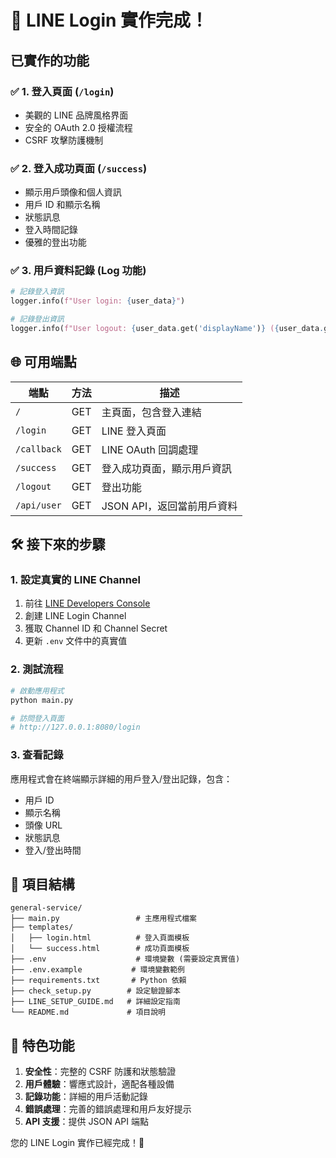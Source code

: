 # 🎉 LINE Login 實作完成！

## 已實作的功能

### ✅ 1. 登入頁面 (`/login`)
- 美觀的 LINE 品牌風格界面
- 安全的 OAuth 2.0 授權流程
- CSRF 攻擊防護機制

### ✅ 2. 登入成功頁面 (`/success`)
- 顯示用戶頭像和個人資訊
- 用戶 ID 和顯示名稱
- 狀態訊息
- 登入時間記錄
- 優雅的登出功能

### ✅ 3. 用戶資料記錄 (Log 功能)
```python
# 記錄登入資訊
logger.info(f"User login: {user_data}")

# 記錄登出資訊  
logger.info(f"User logout: {user_data.get('displayName')} ({user_data.get('userId')})")
```

## 🌐 可用端點

| 端點 | 方法 | 描述 |
|------|------|------|
| `/` | GET | 主頁面，包含登入連結 |
| `/login` | GET | LINE 登入頁面 |
| `/callback` | GET | LINE OAuth 回調處理 |
| `/success` | GET | 登入成功頁面，顯示用戶資訊 |
| `/logout` | GET | 登出功能 |
| `/api/user` | GET | JSON API，返回當前用戶資料 |

## 🛠️ 接下來的步驟

### 1. 設定真實的 LINE Channel
1. 前往 [LINE Developers Console](https://developers.line.biz/)
2. 創建 LINE Login Channel
3. 獲取 Channel ID 和 Channel Secret
4. 更新 `.env` 文件中的真實值

### 2. 測試流程
```bash
# 啟動應用程式
python main.py

# 訪問登入頁面
# http://127.0.0.1:8080/login
```

### 3. 查看記錄
應用程式會在終端顯示詳細的用戶登入/登出記錄，包含：
- 用戶 ID
- 顯示名稱
- 頭像 URL
- 狀態訊息
- 登入/登出時間

## 📁 項目結構
```
general-service/
├── main.py                 # 主應用程式檔案
├── templates/
│   ├── login.html          # 登入頁面模板
│   └── success.html        # 成功頁面模板
├── .env                    # 環境變數 (需要設定真實值)
├── .env.example           # 環境變數範例
├── requirements.txt       # Python 依賴
├── check_setup.py        # 設定驗證腳本
├── LINE_SETUP_GUIDE.md   # 詳細設定指南
└── README.md             # 項目說明
```

## 🎯 特色功能

1. **安全性**：完整的 CSRF 防護和狀態驗證
2. **用戶體驗**：響應式設計，適配各種設備
3. **記錄功能**：詳細的用戶活動記錄
4. **錯誤處理**：完善的錯誤處理和用戶友好提示
5. **API 支援**：提供 JSON API 端點

您的 LINE Login 實作已經完成！🚀

